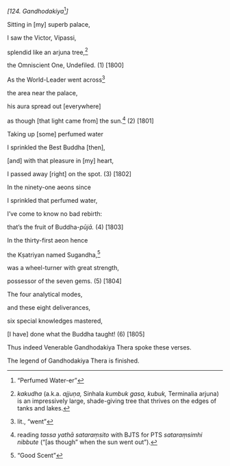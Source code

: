 *\[124. Gandhodakiya*[^1]*\]*

Sitting in \[my\] superb palace,

I saw the Victor, Vipassi,

splendid like an arjuna tree,[^2]

the Omniscient One, Undefiled. (1) \[1800\]

As the World-Leader went across[^3]

the area near the palace,

his aura spread out \[everywhere\]

as though \[that light came from\] the sun.[^4] (2) \[1801\]

Taking up \[some\] perfumed water

I sprinkled the Best Buddha \[then\],

\[and\] with that pleasure in \[my\] heart,

I passed away \[right\] on the spot. (3) \[1802\]

In the ninety-one aeons since

I sprinkled that perfumed water,

I’ve come to know no bad rebirth:

that’s the fruit of Buddha-*pūjā.* (4) \[1803\]

In the thirty-first aeon hence

the Kṣatriyan named Sugandha,[^5]

was a wheel-turner with great strength,

possessor of the seven gems. (5) \[1804\]

The four analytical modes,

and these eight deliverances,

six special knowledges mastered,

\[I have\] done what the Buddha taught! (6) \[1805\]

Thus indeed Venerable Gandhodakiya Thera spoke these verses.

The legend of Gandhodakiya Thera is finished.

[^1]: “Perfumed Water-er”

[^2]: *kakudha* (a.k.a. *ajjuṇa,* Sinhala *kumbuk gasa, kubuk,*
    Terminalia arjuna) is an impressively large, shade-giving tree that
    thrives on the edges of tanks and lakes.

[^3]: lit., “went”

[^4]: reading *tassa yathā sataraṃsito* with BJTS for PTS *sataraṃsimhi
    nibbute* (“\[as though” when the sun went out”).

[^5]: “Good Scent”
